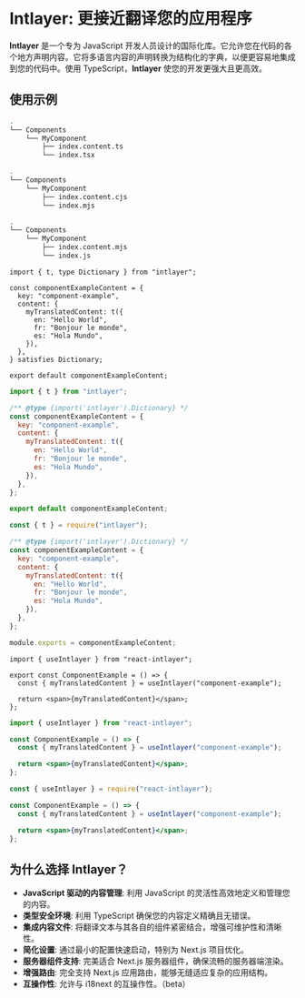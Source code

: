 # Intlayer: 更接近翻译您的应用程序

**Intlayer** 是一个专为 JavaScript 开发人员设计的国际化库。它允许您在代码的各个地方声明内容。它将多语言内容的声明转换为结构化的字典，以便更容易地集成到您的代码中。使用 TypeScript，**Intlayer** 使您的开发更强大且更高效。

## 使用示例

```bash codeFormat="typescript"
.
└── Components
    └── MyComponent
        ├── index.content.ts
        └── index.tsx
```

```bash codeFormat="commonjs"
.
└── Components
    └── MyComponent
        ├── index.content.cjs
        └── index.mjs
```

```bash codeFormat="esm"
.
└── Components
    └── MyComponent
        ├── index.content.mjs
        └── index.js
```

```tsx fileName="./Components/MyComponent/index.content.ts" codeFormat="typescript"
import { t, type Dictionary } from "intlayer";

const componentExampleContent = {
  key: "component-example",
  content: {
    myTranslatedContent: t({
      en: "Hello World",
      fr: "Bonjour le monde",
      es: "Hola Mundo",
    }),
  },
} satisfies Dictionary;

export default componentExampleContent;
```

```jsx fileName="./Components/MyComponent/index.mjx" codeFormat="esm"
import { t } from "intlayer";

/** @type {import('intlayer').Dictionary} */
const componentExampleContent = {
  key: "component-example",
  content: {
    myTranslatedContent: t({
      en: "Hello World",
      fr: "Bonjour le monde",
      es: "Hola Mundo",
    }),
  },
};

export default componentExampleContent;
```

```jsx fileName="./Components/MyComponent/index.csx" codeFormat="commonjs"
const { t } = require("intlayer");

/** @type {import('intlayer').Dictionary} */
const componentExampleContent = {
  key: "component-example",
  content: {
    myTranslatedContent: t({
      en: "Hello World",
      fr: "Bonjour le monde",
      es: "Hola Mundo",
    }),
  },
};

module.exports = componentExampleContent;
```

```tsx fileName="./Components/MyComponent/index.tsx" codeFormat="typescript"
import { useIntlayer } from "react-intlayer";

export const ComponentExample = () => {
  const { myTranslatedContent } = useIntlayer("component-example");

  return <span>{myTranslatedContent}</span>;
};
```

```jsx fileName="./Components/MyComponent/index.mjx" codeFormat="esm"
import { useIntlayer } from "react-intlayer";

const ComponentExample = () => {
  const { myTranslatedContent } = useIntlayer("component-example");

  return <span>{myTranslatedContent}</span>;
};
```

```jsx fileName="./Components/MyComponent/index.csx" codeFormat="commonjs"
const { useIntlayer } = require("react-intlayer");

const ComponentExample = () => {
  const { myTranslatedContent } = useIntlayer("component-example");

  return <span>{myTranslatedContent}</span>;
};
```

## 为什么选择 Intlayer？

- **JavaScript 驱动的内容管理**: 利用 JavaScript 的灵活性高效地定义和管理您的内容。
- **类型安全环境**: 利用 TypeScript 确保您的内容定义精确且无错误。
- **集成内容文件**: 将翻译文本与其各自的组件紧密结合，增强可维护性和清晰性。
- **简化设置**: 通过最小的配置快速启动，特别为 Next.js 项目优化。
- **服务器组件支持**: 完美适合 Next.js 服务器组件，确保流畅的服务器端渲染。
- **增强路由**: 完全支持 Next.js 应用路由，能够无缝适应复杂的应用结构。
- **互操作性**: 允许与 i18next 的互操作性。（beta）
